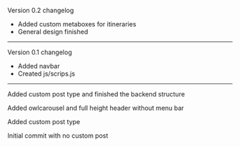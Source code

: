 Version 0.2 changelog
- Added custom metaboxes for itineraries
- General design finished

---

Version 0.1 changelog
- Added navbar
- Created js/scrips.js

---

Added custom post type and finished the backend structure

Added owlcarousel and full height header without menu bar

Added custom post type

Initial commit with no custom post









